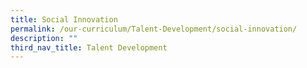 ```yaml
---
title: Social Innovation
permalink: /our-curriculum/Talent-Development/social-innovation/
description: ""
third_nav_title: Talent Development
---
```


